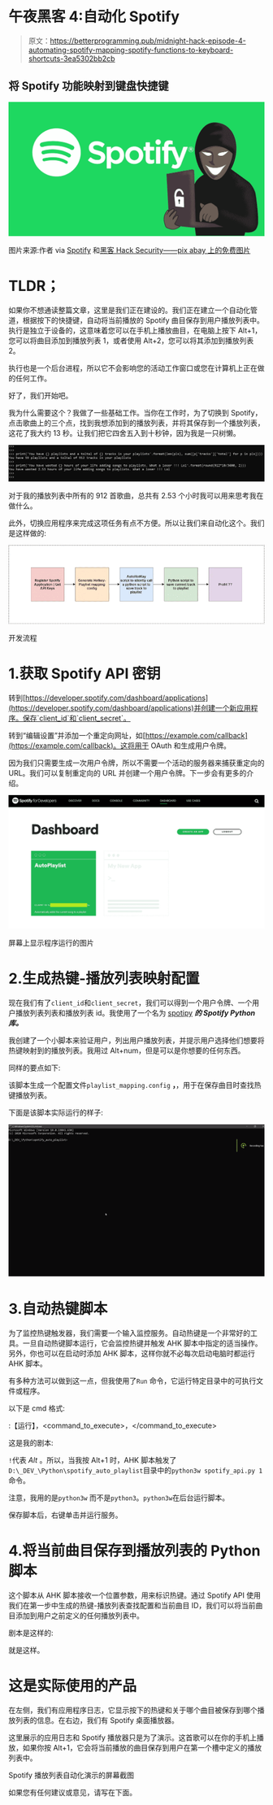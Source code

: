 # 午夜黑客 4:自动化 Spotify

> 原文：<https://betterprogramming.pub/midnight-hack-episode-4-automating-spotify-mapping-spotify-functions-to-keyboard-shortcuts-3ea5302bb2cb>

## 将 Spotify 功能映射到键盘快捷键

![](img/efa5b1e01da7f324881b8f688af02ae9.png)

图片来源:作者 via [Spotify](https://www.spotify.com/in/) 和[黑客 Hack Security——pix abay 上的免费图片](https://pixabay.com/illustrations/hacker-hack-security-cyber-4685929/)

# TLDR；

如果你不想通读整篇文章，这里是我们正在建设的。我们正在建立一个自动化管道，根据按下的快捷键，自动将当前播放的 Spotify 曲目保存到用户播放列表中。执行是独立于设备的，这意味着您可以在手机上播放曲目，在电脑上按下 Alt+1，您可以将曲目添加到播放列表 1，或者使用 Alt+2，您可以将其添加到播放列表 2。

执行也是一个后台进程，所以它不会影响您的活动工作窗口或您在计算机上正在做的任何工作。

好了，我们开始吧。

我为什么需要这个？我做了一些基础工作。当你在工作时，为了切换到 Spotify，点击歌曲上的三个点，找到我想添加到的播放列表，并将其保存到一个播放列表，这花了我大约 13 秒。让我们把它四舍五入到十秒钟，因为我是一只树懒。

![](img/452d031e28c339907a5f6d5332dd13fb.png)

对于我的播放列表中所有的 912 首歌曲，总共有 2.53 个小时我可以用来思考我在做什么。

此外，切换应用程序来完成这项任务有点不方便。所以让我们来自动化这个。我们是这样做的:

![](img/a56297a2c10a623646dbe0bb0f6a99ba.png)

开发流程

# 1.获取 Spotify API 密钥

转到[https://developer.spotify.com/dashboard/applications](https://developer.spotify.com/dashboard/applications)并创建一个新应用程序。保存`client_id`和`client_secret`。

转到“编辑设置”并添加一个重定向网址，如[https://example.com/callback](https://example.com/callback)。这将用于 OAuth 和生成用户令牌。

因为我们只需要生成一次用户令牌，所以不需要一个活动的服务器来捕获重定向的 URL。我们可以复制重定向的 URL 并创建一个用户令牌。下一步会有更多的介绍。

![](img/a315ea11e81b3b36991966497b9ebbe8.png)

屏幕上显示程序运行的图片

# 2.生成热键-播放列表映射配置

现在我们有了`client_id`和`client_secret`，我们可以得到一个用户令牌、一个用户播放列表列表和播放列表 id。我使用了一个名为 [spotipy](https://spotipy.readthedocs.io/en/2.16.1/) ***的 Spotify Python 库。***

我创建了一个小脚本来验证用户，列出用户播放列表，并提示用户选择他们想要将热键映射到的播放列表。我用过 Alt+num，但是可以是你想要的任何东西。

同样的要点如下:

该脚本生成一个配置文件`playlist_mapping.config` **，**，用于在保存曲目时查找热键播放列表。

下面是该脚本实际运行的样子:

![](img/bd0b7c552093bcca567a15eaf4a475f5.png)

# 3.自动热键脚本

为了监控热键触发器，我们需要一个输入监控服务。自动热键是一个非常好的工具。一旦自动热键脚本运行，它会监控热键并触发 AHK 脚本中指定的适当操作。另外，你也可以在启动时添加 AHK 脚本，这样你就不必每次启动电脑时都运行 AHK 脚本。

有多种方法可以做到这一点，但我使用了`Run` 命令，它运行特定目录中的可执行文件或程序。

以下是 cmd 格式:

<hotkey>:【运行】，<command_to_execute>，</command_to_execute></hotkey>

这是我的剧本:

`!`代表 *Alt* 。所以，当我按 Alt+1 时，AHK 脚本触发了`D:\_DEV_\Python\spotify_auto_playlist`目录中的`python3w spotify_api.py 1` 命令。

注意，我用的是`python3w` 而不是`python3`。`python3w`在后台运行脚本。

保存脚本后，右键单击并运行服务。

# 4.将当前曲目保存到播放列表的 Python 脚本

这个脚本从 AHK 脚本接收一个位置参数，用来标识热键。通过 Spotify API 使用我们在第一步中生成的热键-播放列表查找配置和当前曲目 ID，我们可以将当前曲目添加到用户之前定义的任何播放列表中。

剧本是这样的:

就是这样。

# 这是实际使用的产品

在左侧，我们有应用程序日志，它显示按下的热键和关于哪个曲目被保存到哪个播放列表的信息。在右边，我们有 Spotify 桌面播放器。

这里展示的应用日志和 Spotify 播放器只是为了演示。这首歌可以在你的手机上播放，如果你按 Alt+1，它会将当前播放的曲目保存到用户在第一个槽中定义的播放列表中。

Spotify 播放列表自动化演示的屏幕截图

如果您有任何建议或意见，请写在下面。